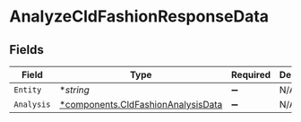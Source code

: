 # AnalyzeCldFashionResponseData


## Fields

| Field                                                                                   | Type                                                                                    | Required                                                                                | Description                                                                             |
| --------------------------------------------------------------------------------------- | --------------------------------------------------------------------------------------- | --------------------------------------------------------------------------------------- | --------------------------------------------------------------------------------------- |
| `Entity`                                                                                | **string*                                                                               | :heavy_minus_sign:                                                                      | N/A                                                                                     |
| `Analysis`                                                                              | [*components.CldFashionAnalysisData](../../models/components/cldfashionanalysisdata.md) | :heavy_minus_sign:                                                                      | N/A                                                                                     |